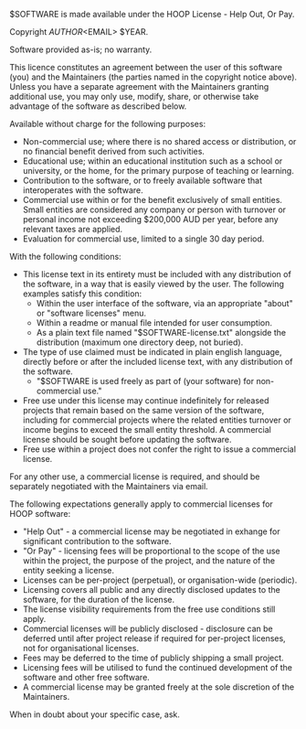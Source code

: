 $SOFTWARE is made available under the HOOP License - Help Out, Or Pay.

Copyright $AUTHOR <$EMAIL> $YEAR.

Software provided as-is; no warranty.

This licence constitutes an agreement between the user of this software (you) and the Maintainers (the parties named in the copyright notice above). Unless you have a separate agreement with the Maintainers granting additional use, you may only use, modify, share, or otherwise take advantage of the software as described below.

Available without charge for the following purposes:

- Non-commercial use; where there is no shared access or distribution, or no financial benefit derived from such activities.
- Educational use; within an educational institution such as a school or university, or the home, for the primary purpose of teaching or learning.
- Contribution to the software, or to freely available software that interoperates with the software.
- Commercial use within or for the benefit exclusively of small entities. Small entities are considered any company or person with turnover or personal income not exceeding $200,000 AUD per year, before any relevant taxes are applied.
- Evaluation for commercial use, limited to a single 30 day period.

With the following conditions:

- This license text in its entirety must be included with any distribution of the software, in a way that is easily viewed by the user. The following examples satisfy this condition:
	- Within the user interface of the software, via an appropriate "about" or "software licenses" menu.
	- Within a readme or manual file intended for user consumption.
	- As a plain text file named "$SOFTWARE-license.txt" alongside the distribution (maximum one directory deep, not buried).
- The type of use claimed must be indicated in plain english language, directly before or after the included license text, with any distribution of the software.
	- "$SOFTWARE is used freely as part of (your software) for non-commercial use."
- Free use under this license may continue indefinitely for released projects that remain based on the same version of the software, including for commercial projects where the related entities turnover or income begins to exceed the small entity threshold. A commercial license should be sought before updating the software.
- Free use within a project does not confer the right to issue a commercial license.

For any other use, a commercial license is required, and should be separately negotiated with the Maintainers via email.

The following expectations generally apply to commercial licenses for HOOP software:

- "Help Out" - a commercial license may be negotiated in exhange for significant contribution to the software.
- "Or Pay" - licensing fees will be proportional to the scope of the use within the project, the purpose of the project, and the nature of the entity seeking a license.
- Licenses can be per-project (perpetual), or organisation-wide (periodic).
- Licensing covers all public and any directly disclosed updates to the software, for the duration of the license.
- The license visibility requirements from the free use conditions still apply.
- Commercial licenses will be publicly disclosed - disclosure can be deferred until after project release if required for per-project licenses, not for organisational licenses.
- Fees may be deferred to the time of publicly shipping a small project.
- Licensing fees will be utilised to fund the continued development of the software and other free software.
- A commercial license may be granted freely at the sole discretion of the Maintainers.

When in doubt about your specific case, ask.
